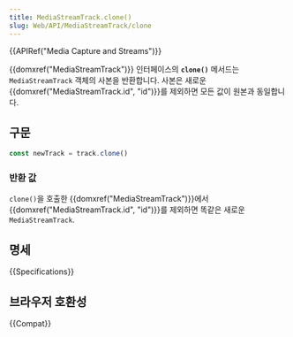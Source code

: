 ```yaml
---
title: MediaStreamTrack.clone()
slug: Web/API/MediaStreamTrack/clone
---
```

{{APIRef("Media Capture and Streams")}}

{{domxref("MediaStreamTrack")}} 인터페이스의 **`clone()`** 메서드는 `MediaStreamTrack` 객체의 사본을 반환합니다. 사본은 새로운 {{domxref("MediaStreamTrack.id", "id")}}를 제외하면 모든 값이 원본과 동일합니다.

## 구문

```js
const newTrack = track.clone()
```

### 반환 값

`clone()`을 호출한 {{domxref("MediaStreamTrack")}}에서 {{domxref("MediaStreamTrack.id", "id")}}를 제외하면 똑같은 새로운 `MediaStreamTrack`.

## 명세

{{Specifications}}

## 브라우저 호환성

{{Compat}}

